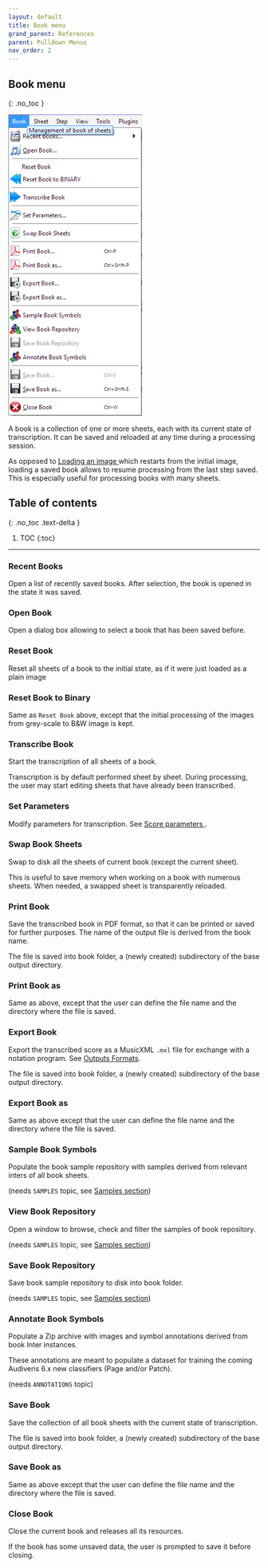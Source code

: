 ```yaml
---
layout: default
title: Book menu
grand_parent: References
parent: Pulldown Menus
nav_order: 2
---
```

## Book menu
{: .no_toc }

![](../assets/book_menu.png)

A book is a collection of one or more sheets, each with its current state of transcription.
It can be saved and reloaded at any time during a processing session.

As opposed to [Loading an image ](../quick/load.md) which restarts from the initial image,
loading a saved book allows to resume processing from the last step saved.
This is especially useful for processing books with many sheets.

## Table of contents
{: .no_toc .text-delta }

1. TOC
{:toc}

---

### Recent Books

Open a list of recently saved books.
After selection, the book is opened in the state it was saved.

### Open Book

Open a dialog box allowing to select a book that has been saved before.

### Reset Book

Reset all sheets of a book to the initial state, as if it were just loaded as a plain image

### Reset Book to Binary

Same as `Reset Book` above, except that the initial processing of the images from grey-scale to
B&W image is kept.

### Transcribe Book

Start the transcription of all sheets of a book.

Transcription is by default performed sheet by sheet.
During processing, the user may start editing sheets that have already been transcribed.

### Set Parameters

Modify parameters for transcription.
See [Score parameters ](../main/score_parameters.md).

### Swap Book Sheets

Swap to disk all the sheets of current book (except the current sheet).

This is useful to save memory when working on a book with numerous sheets.
When needed, a swapped sheet is transparently reloaded.


### Print Book

Save the transcribed book in PDF format, so that it can be printed or saved for further purposes.
The name of the output file is derived from the book name.

The file is saved into book folder, a (newly created) subdirectory of the base output directory.

### Print Book as

Same as above, except that the user can define the file name and the directory where the file is saved.

### Export Book

Export the transcribed score as a MusicXML `.mxl` file for exchange with a notation program.
See [Outputs Formats](../main/output_formats.md).

The file is saved into book folder, a (newly created) subdirectory of the base output directory.

### Export Book as

Same as above except that the user can define the file name and the directory where the file is saved.

### Sample Book Symbols

Populate the book sample repository with samples derived from relevant inters of all book sheets.

(needs `SAMPLES` topic, see [Samples section](../advanced/samples.md))  

### View Book Repository

Open a window to browse, check and filter the samples of book repository.

(needs `SAMPLES` topic, see [Samples section](../advanced/samples.md))

### Save Book Repository

Save book sample repository to disk into book folder.

(needs `SAMPLES` topic, see [Samples section](../advanced/samples.md))

### Annotate Book Symbols

Populate a Zip archive with images and symbol annotations derived from book Inter instances.

These annotations are meant to populate a dataset for training the coming Audiveris 6.x new
classifiers (Page and/or Patch).

(needs `ANNOTATIONS` topic)

### Save Book

Save the collection of all book sheets with the current state of transcription.

The file is saved into book folder, a (newly created) subdirectory of the base output directory.

### Save Book as

Same as above except that the user can define the file name and the directory where the file is saved.

### Close Book

Close the current book and releases all its resources.

If the book has some unsaved data, the user is prompted to save it before closing.
